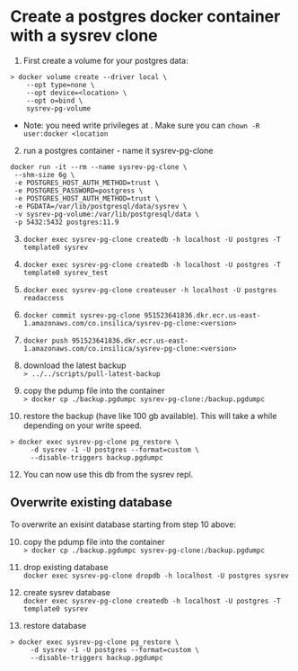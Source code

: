 # Create a postgres docker container with a sysrev clone

1. First create a volume for your postgres data:
```
> docker volume create --driver local \
    --opt type=none \
    --opt device=<location> \
    --opt o=bind \
    sysrev-pg-volume
```
* Note: you need write privileges at <location>. Make sure you can `chown -R user:docker <location`

2. run a postgres container - name it sysrev-pg-clone
```
docker run -it --rm --name sysrev-pg-clone \
 --shm-size 6g \
 -e POSTGRES_HOST_AUTH_METHOD=trust \
 -e POSTGRES_PASSWORD=postgress \
 -e POSTGRES_HOST_AUTH_METHOD=trust \
 -e PGDATA=/var/lib/postgresql/data/sysrev \
 -v sysrev-pg-volume:/var/lib/postgresql/data \
 -p 5432:5432 postgres:11.9
 ```
3. `docker exec sysrev-pg-clone createdb -h localhost -U postgres -T template0 sysrev`
4. `docker exec sysrev-pg-clone createdb -h localhost -U postgres -T template0 sysrev_test`
5. `docker exec sysrev-pg-clone createuser -h localhost -U postgres readaccess`
7. `docker commit sysrev-pg-clone 951523641836.dkr.ecr.us-east-1.amazonaws.com/co.insilica/sysrev-pg-clone:<version>`
8. `docker push 951523641836.dkr.ecr.us-east-1.amazonaws.com/co.insilica/sysrev-pg-clone:<version>`

9. download the latest backup  
`> ../../scripts/pull-latest-backup`

10. copy the pdump file into the container  
`> docker cp ./backup.pgdumpc sysrev-pg-clone:/backup.pgdumpc`

11. restore the backup (have like 100 gb available). This will take a while depending on your write speed.  
```
> docker exec sysrev-pg-clone pg_restore \
	 -d sysrev -1 -U postgres --format=custom \
	 --disable-triggers backup.pgdumpc
```

12. You can now use this db from the sysrev repl.  

## Overwrite existing database
To overwrite an exisint database starting from step 10 above:

10. copy the pdump file into the container  
`> docker cp ./backup.pgdumpc sysrev-pg-clone:/backup.pgdumpc`

11. drop existing database  
`docker exec sysrev-pg-clone dropdb -h localhost -U postgres sysrev` 

12. create sysrev database  
`docker exec sysrev-pg-clone createdb -h localhost -U postgres -T template0 sysrev`

13. restore database  
```
> docker exec sysrev-pg-clone pg_restore \
	 -d sysrev -1 -U postgres --format=custom \
	 --disable-triggers backup.pgdumpc
```